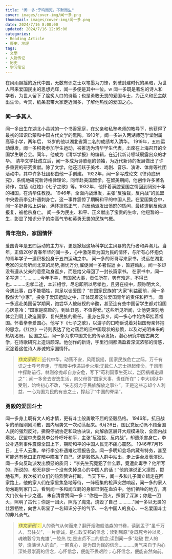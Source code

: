 ```yaml
---
title: "闻一多:宁鸣而死，不默而生"
cover: images/cover-img/闻一多.png
thumbnail: images/cover-img/闻一多.png
date: 2024/7/16 8:00:00
updated: 2024/7/16 12:05:00
categories:
- Reading Article
- 歷史、地理
tags: 
- 文學
- 人物传记
- 历史
- 学习笔记
---
```

在风雨飘摇的近代中国，无数有识之士以笔墨为刀锋，刺破封建时代的黑暗，为世人带来爱国民主的思想光辉，闻一多便是其中一位。w
闻一多既是著名的诗人和学者，为世人留下了脍炙人口的诗篇；也是勇敢无畏的爱国斗士，为正义和民主献出生命。今天，纸条君带大家走近闻多，了解他热忱的爱国之心。

### 闻一多其人
闻一多出生在湖北小县城的一个书香家庭，在父亲和私塾老师的教导下，他获得了最初的知识启蒙和中国古代文学的熏陶。1910年，闻一多进入两湖师范学堂附属高等小学，两年后， 13岁的他以湖北省第二名的成绩考入清华。
1919年，五四运动爆发，闻一多积极参加学生运动，被推选为清华学生代表，出席在上海召开的全国学生联合会。同年，他成为《清华学报》的编辑，在近代新诗领域展露出众的才华。
清华文学社成立后，闻一多成为诗歌组的领袖，为近代新诗的发展做出了许多重要的研究贡献。除了文学，他还活跃于美术、戏剧、音乐、演讲、体育等社团活动中，其中许多社团都由他一手创建。
1922年，闻一多写成论文《律诗底研究》，系统地研究新诗格律理论，同年赴美国留学。在留美期间，他创作许多著名诗作，包括《红烛》《七子之歌》等。1932年，他怀着满腔爱国之情回到阔别十年的祖国，在清华任教授。
1946年，全面内战爆发，主张“反独裁，反内战”的民盟中央委员李公朴遇刺身亡，这一事件震惊了期盼和平的中国人民。在爱国集会中，闻一多挺身站上讲台，满怀凛然正气，向反动派发出愤怒的质问，最终遭到反动派报复，被枪杀身亡。
闻一多为民主、和平、正义献出了宝贵的生命，他短暂的一生，彰显了知识分子的崇高气节和英勇无畏的民族气概。
### 青年抱负，家国情怀
爱国青年是五四运动的主力军，更是掀起这场科学民主风暴的先行者和弄潮儿。当年，正值20岁青春年华的闻一多，心中激荡着为国为民的情怀，与所有心怀抱负的青年学子一道积极投身于五四运动之中。
闻一多的哥哥写来家书，说远在湖北老家的父母听闻北京的局势,担忧万分,催促闻一多暑假返 乡，暂避动乱。闻一多却没有遵从父亲的意愿动身返乡，而是给父母回了一封长篇家书。
在家书中，闻一多写道：“…………今年不幸，有国家大事，责任所在，势有难逃，不得已也…………忠孝二途，本非相悖，尽忠即所以尽孝也，且男在校中，颇称明大义，今遇此事，由不能牺牲，岂足以谈爱国？ ”在国家民族的“大家”利益面前，闻一多毅然舍“小家”，投身于爱国运动之中，正体现着这位爱国青年的责任和担当。
闻一多远赴美国留学期间，饱尝华人被歧视的辛酸，甚至连有些中国留学生都对祖国心灰意冷：“国家是腐败的，到处丑恶，不值得爱。”这些所见所闻，让他更深刻地体会到肩上改造国家、复兴民族的重任。
虽身在异乡，闻一多心中始终牵挂着祖国。怀着拳拳爱国心，他写下《七子之歌》，以游子的口吻诉说着对祖国母亲怀抱的思念。《红烛》一诗则表达了他对落后的旧中国现状的悲愤，以及对光明未来的热切渴盼。
回国之后，闻一多为求中国文化的传承发扬，潜心研究中国古典文学，在诗歌研究上造诣颇深。他创作的新诗，字里行间都满盈着深沉浓郁的情感，沉淀着这位诗人赤诚的家国情怀。
> <i><span style="background:#fff88f">作文示例： </span></i> 近代中华，动荡不安，风雨飘摇，国家民族危亡之际，万千有识之士呼号奔走，于晦暗中传递进步火炬:无数仁人志士担起使命，于风雨中探路前行。林则徐抛却自身安危，写下“苟利国家生死以，岂因祸福避趋之”；闻一多舍去安逸生活，向父母答“国家大事，责任所在”；李大钊狱中受刑，始终初心不改，“矢志努力于民族解放之事业”。正是这些忘却个人利益、一心为国为民的有志之士，撑起了“中国的脊梁”。
### 勇毅的爱国斗士
闻一多身上既有文人的才情，更有斗士般勇敢不屈的坚毅品格。
1946年，抗日战争的硝烟刚刚消散，国内局势又一次动荡起来。6月26日，国民党反动派不顾全国人民的强烈反对，撕毁停战协定和政协决议，向解放区展开大规模进攻，全面内战爆发。民盟中央委员李公朴呼吁和平，主张“反独裁、反内战”，却遭杀害身亡，李公朴遇刺事件震惊全国上下，期盼和平的中国人民无不痛心震怒。
1946年7月15日，上千人云集，举行李公朴遇难过程报告会。闻一多明知会场内藏有特务，甚至可能还有枪口正在暗中瞄准了自己，还是毅然从人群中站出，走上讲台发表演说。
闻一多向反动派发出愤怒的质问： “李先生究竟犯了什么罪，竟遭此毒手？他所写的，所说的，都无非是一个没有失掉良心的中国人的话！”他的演说正义凛然，掷地有声，数次被听众们的热烈赞许打断。
当天下午，闻一多和儿子闻立鹤走在回家路上，他的家人们在家里焦急地等待，一阵密集的枪声突然响起，闻一多的家人匆匆跑到家门口，看到闻一多和闻立鹤的身躯已倒在血泊中。他们牺牲的地方，离大门仅有十步之遥。
朱自清曾赞闻一多：“你是一团火，照彻了深渊；你是一团火，照明了古代；你是一团火，照亮了魔鬼，烧毁了自己…………”闻一多以无畏的壮烈牺牲，向世人彰显了一名知识分子的气节、一名中国人的良心、一名爱国斗士的非凡勇气。
> <i><span style="background:#fff88f">作文示例： </span></i>人的勇气从何而来？翻开烟海般浩淼的书卷，读到孟子“虽千万人，吾往矣”，一片赤诚，是仁政安邦的信念；读到屈原“身既死兮神以灵，魂魄毅兮为鬼雄”,一腔热 忱,是忠贞不二的信念;读到闻一多“烧破 世人的梦，烧沸世人的血”，一颗真心，是为国为民的信念…………勇气来自于内心深处最崇高的信念，心怀信念，便能不畏艰险；心怀信念，便能奋然向前。
